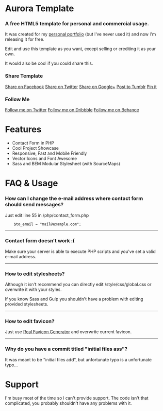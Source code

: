 Aurora Template
===============

### A free HTML5 template for personal and commercial usage.

It was created for my [personal portfolio](http://serafin.io/?utm_source=Aurora-Template&utm_medium=GitHub-Readme&utm_campaign=Freebie) (but I've never used it) and now I'm releasing it for free.

Edit and use this template as you want, except selling or crediting it as your own.

It would also be cool if you could share this.


### Share Template

[Share on Facebook](https://www.facebook.com/sharer/sharer.php?u=http%3A%2F%2Fserafin.io%2Faurora-template%2F&t=Free%20Aurora%20Template)
[Share on Twitter](https://twitter.com/intent/tweet?source=http%3A%2F%2Fserafin.io%2Faurora-template%2F&text=Free%20Aurora%20Template:%20http%3A%2F%2Fserafin.io%2Faurora-template%2F&via=SerafinDominik)
[Share on Google+](https://plus.google.com/share?url=http%3A%2F%2Fserafin.io%2Faurora-template%2F)
[Post to Tumblr](http://www.tumblr.com/share?v=3&u=http%3A%2F%2Fserafin.io%2Faurora-template%2F&t=Free%20Aurora%20Template&s=)
[Pin it](http://pinterest.com/pin/create/button/?url=http%3A%2F%2Fserafin.io%2Faurora-template%2F&description=Beautiful%20free%20HTML5%20template%20created%20by%20Dominik%20Serafin.)



### Follow Me

[Follow me on Twitter](https://twitter.com/SerafinDominik)
[Follow me on Dribbble](https://dribbble.com/DominikSerafin)
[Follow me on Behance](https://www.behance.net/dominikserafin)



# Features

- Contact Form in PHP
- Cool Project Showcase
- Responsive, Fast and Mobile Friendly
- Vector Icons and Font Awesome
- Sass and BEM Modular Stylesheet (with SourceMaps)



# FAQ & Usage

### How can I change the e-mail address where contact form should send messages?

Just edit line 55 in /php/contact_form.php

```
    $to_email = "mail@example.com";
```

---

### Contact form doesn't work :(

Make sure your server is able to execute PHP scripts and you've set a valid e-mail address.

---


### How to edit stylesheets?

Although it isn't recommend you can directly edit /style/css/global.css or overwrite it with your styles.

If you know Sass and Gulp you shouldn't have a problem with editing provided stylesheets.


---

### How to edit favicon?

Just use [Real Favicon Generator](http://realfavicongenerator.net/) and overwrite current favicon.

---

### Why do you have a commit titled "initial files ass"?

It was meant to be "initial files add", but unfortunate typo is a unfortunate typo...


# Support

I'm busy most of the time so I can't provide support. The code isn't that complicated, you probably shouldn't have any problems with it.

